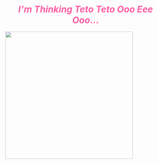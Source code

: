 <h1 style="color:#ff5ca4; text-align:center; font-style:italic; font-weight:bold;">I'm Thinking Teto Teto Ooo Eee Ooo...</h1>
<img src="https://github.com/user-attachments/assets/862d2f68-41bf-419f-a423-6240264508bf" width="400" height="400">
